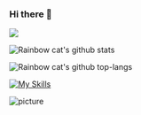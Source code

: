 ### Hi there 👋

![](https://visitor-badge.glitch.me/badge?page_id=jan-bar)

![Rainbow cat's github stats](https://github-readme-stats.vercel.app/api?username=jan-bar&show_icons=true&count_private=true)

![Rainbow cat's github top-langs](https://github-readme-stats.vercel.app/api/top-langs/?username=jan-bar&layout=compact)

[![My Skills](https://skillicons.dev/icons?i=go,github,docker,vscode,idea,jenkins,kubernetes,linux,lua,md,nginx,redis,regex)](https://skillicons.dev)

![picture](https://raw.githubusercontent.com/saadeghi/saadeghi/master/dino.gif)
<!--
**jan-bar/jan-bar** is a ✨ _special_ ✨ repository because its `README.md` (this file) appears on your GitHub profile.

Here are some ideas to get you started:

- 🔭 I’m currently working on ...
- 🌱 I’m currently learning ...
- 👯 I’m looking to collaborate on ...
- 🤔 I’m looking for help with ...
- 💬 Ask me about ...
- 📫 How to reach me: ...
- 😄 Pronouns: ...
- ⚡ Fun fact: ...
-->

